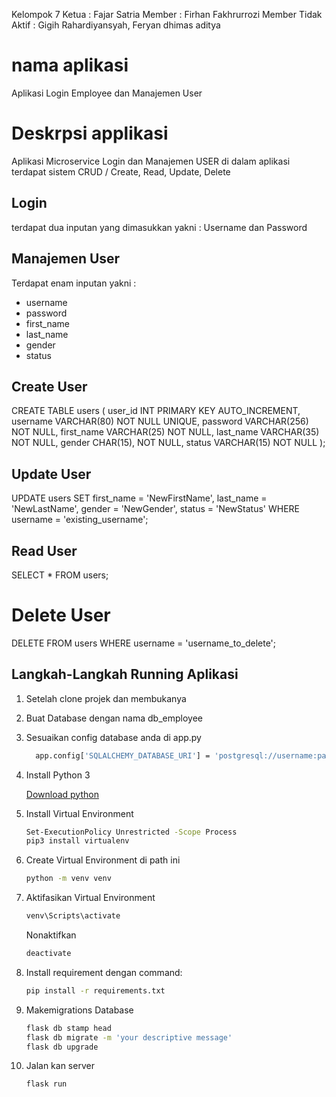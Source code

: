 Kelompok 7
Ketua : Fajar Satria
Member : Firhan Fakhrurrozi
Member Tidak Aktif : Gigih Rahardiyansyah, Feryan dhimas aditya


# nama aplikasi
Aplikasi Login Employee dan Manajemen User

# Deskrpsi applikasi

Aplikasi Microservice Login dan Manajemen USER
di dalam aplikasi terdapat sistem CRUD / Create, Read, Update, Delete

## Login
terdapat dua inputan yang dimasukkan yakni :
Username dan Password

## Manajemen User
Terdapat enam inputan yakni :
- username
- password
- first_name
- last_name
- gender
- status

## Create User
CREATE TABLE users (
    user_id INT PRIMARY KEY AUTO_INCREMENT, 
    username VARCHAR(80) NOT NULL UNIQUE,
    password VARCHAR(256) NOT NULL, 
    first_name VARCHAR(25) NOT NULL,
    last_name VARCHAR(35) NOT NULL,
    gender CHAR(15), NOT NULL,
    status VARCHAR(15) NOT NULL 
);

## Update User
UPDATE users
SET 
    first_name = 'NewFirstName',
    last_name = 'NewLastName',
    gender = 'NewGender',
    status = 'NewStatus'
WHERE
    username = 'existing_username';

## Read User
SELECT * FROM users;

# Delete User
DELETE FROM users WHERE username = 'username_to_delete';


## Langkah-Langkah Running Aplikasi

1. Setelah clone projek dan membukanya
2. Buat Database dengan nama db_employee
3. Sesuaikan config database anda di app.py
    ```bash
      app.config['SQLALCHEMY_DATABASE_URI'] = 'postgresql://username:password@localhost/db_employee'
    ```

4. Install Python 3

   [Download python](https://www.python.org/downloads/0)


5. Install Virtual Environment

    ```bash
    Set-ExecutionPolicy Unrestricted -Scope Process
    pip3 install virtualenv
    ```

6. Create Virtual Environment di path ini

    ```bash
    python -m venv venv
    ```


7. Aktifasikan Virtual Environment

    ```bash
    venv\Scripts\activate
    ```

    Nonaktifkan
    ```bash
    deactivate
    ```

8. Install requirement dengan command:
    ```bash
    pip install -r requirements.txt
    ```
    
9. Makemigrations Database
    ```bash
    flask db stamp head
    flask db migrate -m 'your descriptive message'
    flask db upgrade
    ```
    
10. Jalan kan server
    ```bash
    flask run
    ```